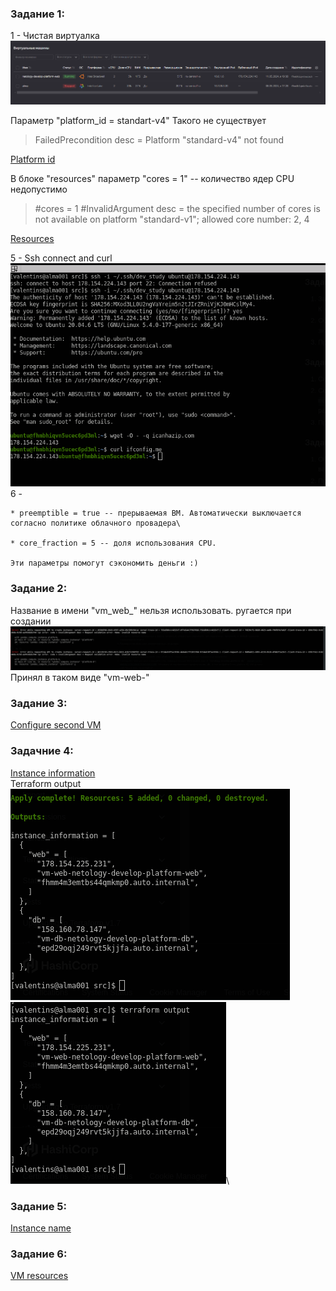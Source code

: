 ### Задание 1:
1 - Чистая виртуалка
![CloudVM](./screenshots/task1.1-cloudVM.png)

Параметр "platform_id = standart-v4" Такого не существует
>FailedPrecondition desc = Platform "standard-v4" not found

[Platform id](https://yandex.cloud/en/docs/compute/concepts/vm-platforms)

В блоке "resources" параметр "cores = 1" -- количество ядер CPU недопустимо
>#cores         = 1 #InvalidArgument desc = the specified number of cores is not available on platform "standard-v1"; allowed core number: 2, 4

[Resources](https://terraform-provider.yandexcloud.net/Resources/compute_instance)
 
5 - Ssh connect and curl\
![ssh](./screenshots/task1.5-curl.png)
6 -
    
    * preemptible = true -- прерываемая ВМ. Автоматически выключается согласно политике облачного провадера\

    * core_fraction = 5 -- доля использования CPU.
   
    Эти параметры помогут сэкономить деньги :)
### Задание 2:
Название в имени "vm_web_" нельзя использовать. ругается при создании
![vm_name](./screenshots/task2-invalid_platform_names.png)
Принял в таком виде "vm-web-"
### Задание 3:
[Configure second VM](./src/vms_platform.tf)
### Задачние 4:
[Instance information](./src/outputs.tf)\
Terraform output\
![out1](./screenshots/task4-outputs1.png)
![out2](./screenshots/task4-outputs2.png)\

### Задание 5:
[Instance name](./src/locals.tf)
### Задание 6:
[VM resources](./src/vms_resources.tf)


